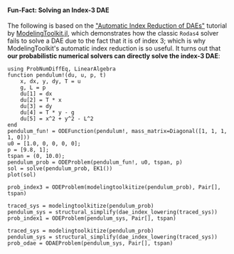 #### Fun-Fact: Solving an Index-3 DAE

The following is based on the
["Automatic Index Reduction of DAEs"](https://mtk.sciml.ai/stable/mtkitize_tutorials/modelingtoolkitize_index_reduction/)
tutorial by
[ModelingToolkit.jl](https://mtk.sciml.ai/stable/), which demonstrates how the classic `Rodas4` solver fails to solve a DAE due to the fact that it is of index 3; which is why ModelingToolkit's automatic index reduction is so useful.
It turns out that __our probabilistic numerical solvers can directly solve the index-3 DAE__:

```@example 2
using ProbNumDiffEq, LinearAlgebra
function pendulum!(du, u, p, t)
    x, dx, y, dy, T = u
    g, L = p
    du[1] = dx
    du[2] = T * x
    du[3] = dy
    du[4] = T * y - g
    du[5] = x^2 + y^2 - L^2
end
pendulum_fun! = ODEFunction(pendulum!, mass_matrix=Diagonal([1, 1, 1, 1, 0]))
u0 = [1.0, 0, 0, 0, 0];
p = [9.8, 1];
tspan = (0, 10.0);
pendulum_prob = ODEProblem(pendulum_fun!, u0, tspan, p)
sol = solve(pendulum_prob, EK1())
plot(sol)
```

```@example 2
prob_index3 = ODEProblem(modelingtoolkitize(pendulum_prob), Pair[], tspan)

traced_sys = modelingtoolkitize(pendulum_prob)
pendulum_sys = structural_simplify(dae_index_lowering(traced_sys))
prob_index1 = ODEProblem(pendulum_sys, Pair[], tspan)

traced_sys = modelingtoolkitize(pendulum_prob)
pendulum_sys = structural_simplify(dae_index_lowering(traced_sys))
prob_odae = ODAEProblem(pendulum_sys, Pair[], tspan)
```
